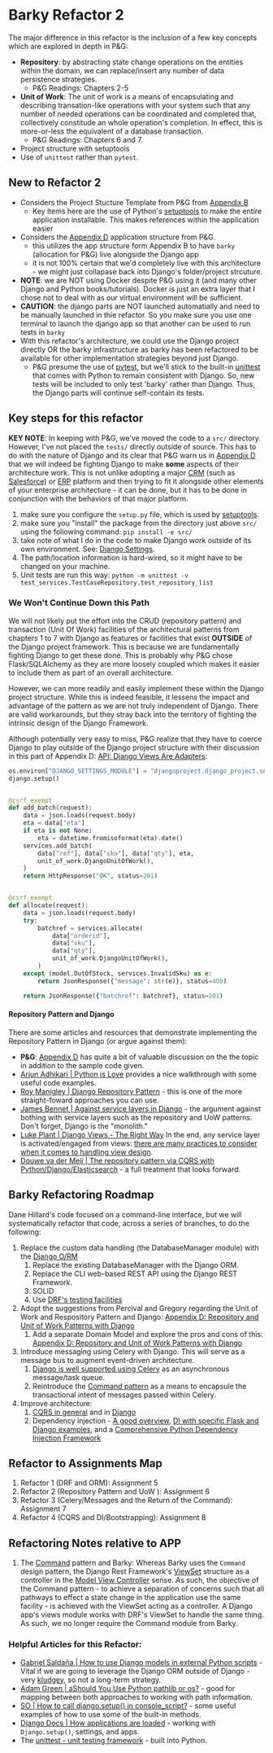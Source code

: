 # Barky Refactor 2
The major difference in this refactor is the inclusion of a few key concepts which are explored in depth in P&G:
- **Repository**: by abstracting state change operations on the entities within the domain, we can replace/insert any number of data persistence strategies.
    - P&G Readings: Chapters 2-5
- **Unit of Work**: The unit of work is a means of encapsulating and describing transation-like operations with your system such that any number of needed operations can be coordinated and completed that, collectively constitude an whole operation's completion.  In effect, this is more-or-less the equivalent of a database transaction.
    - P&G Readings: Chapters 6 and 7.
- Project structure with setuptools
- Use of `unittest` rather than `pytest`.

## New to Refactor 2
- Considers the Project Stucture Template from P&G from [Appendix B](https://www.cosmicpython.com/book/appendix_project_structure.html)
    - Key items here are the use of Python's [setuptools](https://setuptools.pypa.io/en/latest/setuptools.html) to make the entire application installable.  This makes references within the application easier
- Considers the [Appendix D](https://www.cosmicpython.com/book/appendix_django.html) application structure from P&G.
    - this utilizes the app structure form Appendix B to have `barky` (allocation for P&G) live alongside the Django app
    - it is not 100% certain that we'd completely live with this architecture - we might just collapase back into Django's folder/project strcuture.
- **NOTE**: we are NOT using Docker despite P&G using it (and many other Django and Python books/tutorials).  Docker is just an extra layer that I chose not to deal with as our virtual environment will be sufficient.
- **CAUTION**: the django parts are NOT launched automatially and need to be manually launched in thie refactor.  So you make sure you use one terminal to launch the django app so that another can be used to run tests in `barky`
- With this refactor's architecture, we could use the Django project directly OR the barky infrastructure as barky has been refactored to be available for other implementation strategies beyond just Django.
    - P&G presume the use of [pytest](https://docs.pytest.org/en/8.0.x/), but we'll stick to the built-in [unittest](https://docs.python.org/3/library/unittest.html) that comes with Python to remain consistent with Django.  So, new tests will be included to only test 'barky' rather than Django.  Thus, the Django parts will continue self-contain its tests.

## Key steps for this refactor

**KEY NOTE**: In keeping with P&G, we've moved the code to a `src/` directory.  However, I've not placed the `tests/` directly outside of source.  This has to do with the nature of Django and its clear that P&G warn us in [Appendix D](https://www.cosmicpython.com/book/appendix_django.html) that we will indeed be fighting Django to make **some** aspects of their architecture work. This is not unlike adopting a major [CRM](https://en.wikipedia.org/wiki/Customer_relationship_management) (such as [Salesforce](https://en.wikipedia.org/wiki/Salesforce)) or [ERP](https://en.wikipedia.org/wiki/Enterprise_resource_planning) platform and then trying to fit it alongside other elements of your enterprise architecture - it can be done, but it has to be done in conjunction with the behaviors of that major platform.

1. make sure you configure the `setup.py` file, which is used by [setuptools](https://pypi.org/project/setuptools/).
2. make sure you "install" the package from the directory just above `src/` using the following command: `pip install -e src/` 
3. take note of what I do in the code to make Django work outside of its own environment. See: [Django Settings](https://docs.djangoproject.com/en/5.0/topics/settings/).  
4. The path/location information is hard-wired, so it might have to be changed on your machine.
5. Unit tests are run this way: `python -m unittest -v test_services.TestCaseRepository.test_repository_list`

### We Won't Continue Down this Path
We will not likely put the effort into the CRUD (repository pattern) and transaction (Unit Of Work) facilities of the architectural patterns from chapters 1 to 7 with Django as features or facilities that exist **OUTSIDE** of the Django project framework.  This is because we are fundamentally fighting Django to get these done.  This is probably why P&G chose Flask/SQLAlchemy as they are more loosely coupled which makes it easier to include them as part of an overall architecture.

However, we can more readily and easily implement these within the Django project structure.  While this is indeed feasible, it lessens the impact and advantage of the pattern as we are not truly independent of Django.  There are valid workarounds, but they stray back into the territory of fighting the intrinsic design of the Django Framework.

Although potentially very easy to miss, P&G realize that they have to coerce Django to play outside of the Django project structure with their discussion in this part of Appendix D: [API: Django Views Are Adapters](https://www.cosmicpython.com/book/appendix_django.html#_api_django_views_are_adapters):

```python
os.environ["DJANGO_SETTINGS_MODULE"] = "djangoproject.django_project.settings"
django.setup()


@csrf_exempt
def add_batch(request):
    data = json.loads(request.body)
    eta = data["eta"]
    if eta is not None:
        eta = datetime.fromisoformat(eta).date()
    services.add_batch(
        data["ref"], data["sku"], data["qty"], eta,
        unit_of_work.DjangoUnitOfWork(),
    )
    return HttpResponse("OK", status=201)


@csrf_exempt
def allocate(request):
    data = json.loads(request.body)
    try:
        batchref = services.allocate(
            data["orderid"],
            data["sku"],
            data["qty"],
            unit_of_work.DjangoUnitOfWork(),
        )
    except (model.OutOfStock, services.InvalidSku) as e:
        return JsonResponse({"message": str(e)}, status=400)

    return JsonResponse({"batchref": batchref}, status=201)
```

#### Repository Pattern and Django

There are some articles and resources that demonstrate implementing the Repository Pattern in Django (or argue against them):
- **P&G**: [Appendix D](https://www.cosmicpython.com/book/appendix_django.html) has quite a bit of valuable discussion on the the topic in addition to the sample code given.
- [Arjun Adhikari | Python is Love](https://pythonislove.com/repository-design-pattern-in-django) provides a nice walkthrough with some useful code examples.
- [Roy Manigley | Django Repository Pattern](https://github.com/roymanigley/django-repository-pattern) - this is one of the more straight-foward approaches you can use.
- [James Bennet | Against service layers in Django](https://www.b-list.org/weblog/2020/mar/16/no-service/) - the argument against bothing with service layers such as the repository and UoW patterns.  Don't forget, Django is the "monolith."  
- [Luke Plant | Django Views - The Right Way](https://spookylukey.github.io/django-views-the-right-way/index.html) In the end, any service layer is activated/engaged from views: [there are many practices to consider when it comes to handling view design](https://spookylukey.github.io/django-views-the-right-way/index.html).
- [Douwe va der Meij | The repository pattern via CQRS with Python/Django/Elasticsearch](https://douwevandermeij.medium.com/the-repository-pattern-via-cqrs-with-python-django-elasticsearch-cb38437721d3) - a full treatment that looks forward.

## Barky Refactoring Roadmap
Dane Hillard's code focused on a command-line interface, but we will systematically refactor that code, across a series of branches, to do the following:

1. Replace the custom data handling (the DatabaseManager module) with the [Django O/RM](https://docs.djangoproject.com/en/5.0/topics/db/queries/)
    1. Replace the existing DatabaseManager with the Django ORM.
    2. Replace the CLI web-based REST API using the Django REST Framework.
    3. SOLID
    4. Use [DRF's testing facilities](https://www.django-rest-framework.org/api-guide/testing/#api-test-cases)
2. Adopt the suggestions from Percival and Gregory regarding the Unit of Work and Respository Pattern and Django: [Appendix D: Repository and Unit of Work Patterns with Django](https://www.cosmicpython.com/book/appendix_django.html)
    1. Add a separate Domain Model and explore the pros and cons of this: [Appendix D: Repository and Unit of Work Patterns with Django](https://www.cosmicpython.com/book/appendix_django.html)
3. Introduce messaging using Celery with Django.  This will serve as a message bus to augment event-driven architecture.
    1. [Django is well supported using Celery](https://docs.celeryq.dev/en/stable/django/first-steps-with-django.html) as an asynchronous message/task queue.
    2. Reintroduce the [Command pattern](https://refactoring.guru/design-patterns/command) as a means to encapsule the transactional intent of messages passed within Celery.
4. Improve architecture:
    1. [CQRS in general](https://douwevandermeij.medium.com/the-repository-pattern-via-cqrs-with-python-django-elasticsearch-cb38437721d3) and in [Django](https://django-cqrs.readthedocs.io/en/latest/)
    2. Dependency injection - [A good overview](https://thinhdanggroup.github.io/python-dependency-injection/), [DI with specific Flask and Django examples](https://snyk.io/blog/dependency-injection-python/), and a [Comprehensive Python Dependency Injection Framework](https://python-dependency-injector.ets-labs.org/)


## Refactor to Assignments Map
1. Refactor 1 (DRF and ORM): Assignment 5 
2. Refactor 2 (Repository Pattern and UoW ): Assignment 6
3. Refactor 3 (Celery/Messages and the Return of the Command): Assignment 7
4. Refactor 4 (CQRS and DI/Bootstrapping): Assignment 8

## Refactoring Notes relative to APP
1. The [Command](https://refactoring.guru/design-patterns/command) pattern and Barky: Whereas Barky uses the `Command` design pattern, the Django Rest Framework's [ViewSet](https://www.django-rest-framework.org/api-guide/viewsets/) structure as a controller in the [Model View Controller](https://www.askpython.com/django/django-mvt-architecture) sense.  As such, the objective of the Command pattern - to achieve a separation of concerns such that all pathways to effect a state change in the application use the same facility - is achieved with the ViewSet acting as a controller.  A Django app's views module works with DRF's ViewSet to handle the same thing.  As such, we no longer require the Command module from Barky.

### Helpful Articles for this Refactor:
- [Gabriel Saldaña | How to use Django models in external Python scripts](https://blog.gabrielsaldana.org/using-django-models-in-external-python-scripts/) - Vital if we are going to leverage the Django ORM outside of Django - very [kludgey](https://en.wikipedia.org/wiki/Kludge), so not a long-term strategy.
- [Adam Green | aShould You Use Python pathlib or os?](https://betterprogramming.pub/should-you-be-using-pathlib-6f3a0fddec7e) - good for mapping between both approaches to working with path information.
- [SO | How to call django.setup() in console_script?](https://stackoverflow.com/questions/39704298/how-to-call-django-setup-in-console-script) - some useful examples of how to use some of the built-in methods.
- [Django Docs | How applications are loaded](https://docs.djangoproject.com/en/5.0/ref/applications/#how-applications-are-loaded) - working with `Django.setup()`, settings, and apps.
- The [unittest - unit testing framework](https://docs.python.org/3/library/unittest.html#) - built into Python.
